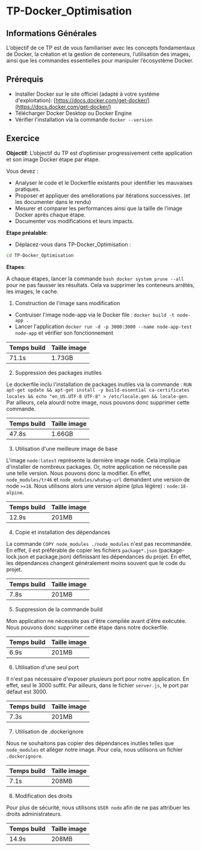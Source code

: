 # TP-Docker_Optimisation

## Informations Générales

L’objectif de ce TP est de vous familiariser avec les concepts fondamentaux de Docker, la création et la gestion de conteneurs, l’utilisation des images, ainsi que les commandes essentielles pour manipuler l’écosystème Docker.

## Prérequis

- Installer Docker sur le site officiel (adapté à votre système d'exploitation): [https://docs.docker.com/get-docker/](https://docs.docker.com/get-docker/)
- Télécharger Docker Desktop ou Docker Engine
- Vérifier l'installation via la commande `docker --version`

## Exercice

**Objectif**: L’objectif du TP est d’optimiser progressivement cette application et son image Docker étape par étape.

Vous devez :

- Analyser le code et le Dockerfile existants pour identifier les mauvaises pratiques.
- Proposer et appliquer des améliorations par itérations successives. (et les documenter dans le rendu)
- Mesurer et comparer les performances ainsi que la taille de l’image Docker après
  chaque étape.
- Documenter vos modifications et leurs impacts.

**Etape préalable**:

- Déplacez-vous dans TP-Docker_Optimisation :

```bash
cd TP-Docker_Optimisation
```

**Etapes**:

A chaque étapes, lancer la commande `bash docker system prune --all` pour ne pas fausser les résultats. Cela va supprimer les conteneurs arrêtés, les images, le cache.

1. Construction de l'image sans modification

- Contruiser l'image node-app via le Docker file : `docker build -t node-app .`
- Lancer l'application `docker run -d -p 3000:3000 --name node-app-test node-app` et vérifier son fonctionnement

| Temps build | Taille image |
| ----------- | ------------ |
| 71.1s       | 1.73GB       |

2. Suppression des packages inutiles

Le dockerfile inclu l'installation de packages inutiles via la commande :
`RUN apt-get update && apt-get install -y build-essential ca-certificates locales && echo "en_US.UTF-8 UTF-8" > /etc/locale.gen && locale-gen`. Par ailleurs, cela alourdi notre image, nous pouvons donc supprimer cette commande.

| Temps build | Taille image |
| ----------- | ------------ |
| 47.8s       | 1.66GB       |

3. Utilisation d'une meilleure image de base

L'image `node:latest` représente la dernière image node. Cela implique d'installer de nombreux packages. Or, notre application ne nécessite pas une telle version. Nous pouvons donc la modifier. En effet, `node_modules/tr46` et `node_modules/whatwg-url` demandent une version de node `>=18`. Nous utilisons alors une version alpine (plus légère) : `node:18-alpine`.

| Temps build | Taille image |
| ----------- | ------------ |
| 12.9s       | 201MB        |

4. Copie et installation des dépendances

La commande `COPY node_modules ./node_modules` n'est pas recommandée. En effet, il est préférable de copier les fichiers `package*.json` (package-lock.json et package.json) définissant les dépendances du projet. En effet, les dépendances changent généralement moins souvent que le code du projet.

| Temps build | Taille image |
| ----------- | ------------ |
| 7.8s        | 201MB        |

5. Suppression de la commande build

Mon application ne nécessite pas d'être compilée avant d'être exécutée. Nous pouvons donc supprimer cette étape dans notre dockerfile.

| Temps build | Taille image |
| ----------- | ------------ |
| 6.9s        | 201MB        |

6. Utilisation d'une seul port

Il n'est pas nécessaire d'exposer plusieurs port pour notre application. En effet, seul le 3000 suffit. Par ailleurs, dans le fichier `server.js`, le port par défaut est 3000.

| Temps build | Taille image |
| ----------- | ------------ |
| 7.3s        | 201MB        |

7. Utilisation de .dockerignore

Nous ne souhaitons pas copier des dépendances inutiles telles que `node_modules` et alléger notre image. Pour cela, nous utilisons un fichier `.dockerignore`.

| Temps build | Taille image |
| ----------- | ------------ |
| 7.1s        | 208MB        |

8. Modification des droits

Pour plus de sécurité, nous utilisons `USER node` afin de ne pas attribuer les droits administrateurs.

| Temps build | Taille image |
| ----------- | ------------ |
| 14.9s       | 208MB        |

